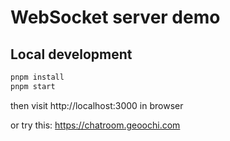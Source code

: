 # WebSocket server demo

## Local development

```bash
pnpm install
pnpm start
```

then visit http://localhost:3000 in browser

or try this: https://chatroom.geoochi.com
